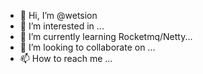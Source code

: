 - 👋 Hi, I’m @wetsion
- 👀 I’m interested in ...
- 🌱 I’m currently learning Rocketmq/Netty...
- 💞️ I’m looking to collaborate on ...
- 📫 How to reach me ...

<!---
wetsion/wetsion is a ✨ special ✨ repository because its `README.md` (this file) appears on your GitHub profile.
You can click the Preview link to take a look at your changes.
--->

